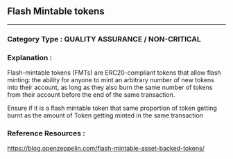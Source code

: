 ##    Flash Mintable tokens



---

### **Category Type** : QUALITY ASSURANCE / NON-CRITICAL


### **Explanation** : 

Flash-mintable tokens (FMTs) are ERC20-compliant tokens that allow flash minting: the ability for anyone to mint an arbitrary number of new tokens into their account,
as long as they also burn the same number of tokens from their account before the end of the same transaction.

Ensure if it is a flash mintable token that same proportion of token getting burnt as the amount of
Token getting minted in the same transaction



### **Reference Resources** : 
 https://blog.openzeppelin.com/flash-mintable-asset-backed-tokens/
